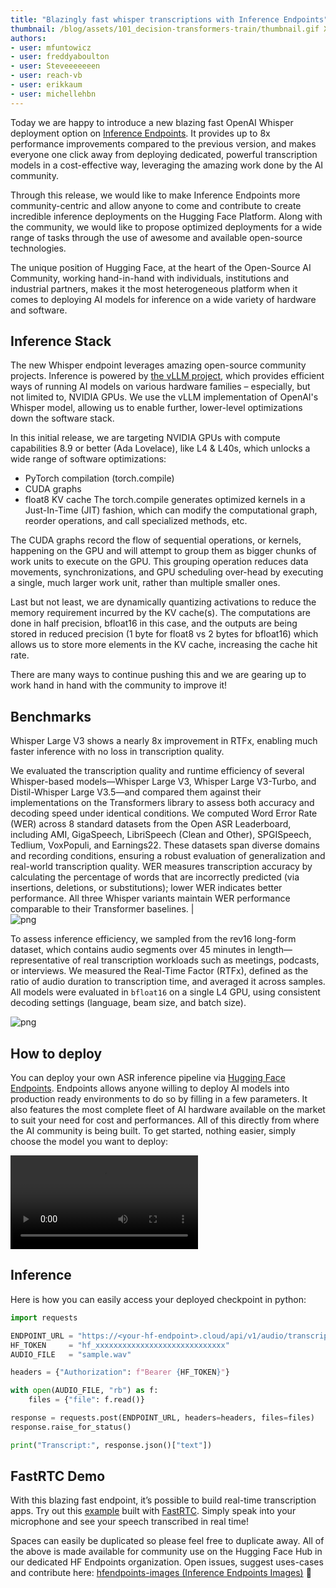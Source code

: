 ```yaml
---
title: "Blazingly fast whisper transcriptions with Inference Endpoints" 
thumbnail: /blog/assets/101_decision-transformers-train/thumbnail.gif XXX to change
authors:
- user: mfuntowicz
- user: freddyaboulton
- user: Steveeeeeeen
- user: reach-vb
- user: erikkaum
- user: michellehbn
---
```


Today we are happy to introduce a new blazing fast OpenAI Whisper deployment option on [Inference Endpoints](https://endpoints.huggingface.co). It provides up to 8x performance improvements compared to the previous version, and makes everyone one click away from deploying dedicated, powerful transcription models in a cost-effective way, leveraging the amazing work done by the AI community.


Through this release, we would like to make Inference Endpoints more community-centric and allow anyone to come and contribute to create incredible inference deployments on the Hugging Face Platform. Along with the community, we would like to propose optimized deployments for a wide range of tasks through the use of awesome and available open-source technologies.

The unique position of Hugging Face, at the heart of the Open-Source AI Community, working hand-in-hand with individuals, institutions and industrial partners, makes it the most heterogeneous platform when it comes to deploying AI models for inference on a wide variety of hardware and software.

## Inference Stack

The new Whisper endpoint leverages amazing open-source community projects. Inference is powered by [the vLLM project](https://github.com/vllm-project/vllm), which provides efficient ways of running AI models on various hardware families – especially, but not limited to, NVIDIA GPUs. We use the vLLM implementation of OpenAI's Whisper model, allowing us to enable further, lower-level optimizations down the software stack. 

In this initial release, we are targeting NVIDIA GPUs with compute capabilities 8.9 or better (Ada Lovelace), like L4 & L40s, which unlocks a wide range of software optimizations:
- PyTorch compilation (torch.compile)
- CUDA graphs
- float8 KV cache
The torch.compile generates optimized kernels in a Just-In-Time (JIT) fashion, which can modify the computational graph, reorder operations, and call specialized methods, etc. 

The CUDA graphs record the flow of sequential operations, or kernels, happening on the GPU and will attempt to group them as bigger chunks of work units to execute on the GPU. This grouping operation reduces data movements, synchronizations, and GPU scheduling over-head by executing a single, much larger work unit, rather than multiple smaller ones.

Last but not least, we are dynamically quantizing activations to reduce the memory requirement incurred by the KV cache(s). The computations are done in half precision, bfloat16 in this case, and the outputs are being stored in reduced precision (1 byte for float8 vs 2 bytes for bfloat16) which allows us to store more elements in the KV cache, increasing the cache hit rate.

There are many ways to continue pushing this and we are gearing up to work hand in hand with the community to improve it!

## Benchmarks

Whisper Large V3 shows a nearly 8x improvement in RTFx, enabling much faster inference with no loss in transcription quality.

We evaluated the transcription quality and runtime efficiency of several Whisper-based models—Whisper Large V3, Whisper Large V3-Turbo, and Distil-Whisper Large V3.5—and compared them against their implementations on the Transformers library to assess both accuracy and decoding speed under identical conditions.
We computed Word Error Rate (WER) across 8 standard datasets from the Open ASR Leaderboard, including AMI, GigaSpeech, LibriSpeech (Clean and Other), SPGISpeech, Tedlium, VoxPopuli, and Earnings22. These datasets span diverse domains and recording conditions, ensuring a robust evaluation of generalization and real-world transcription quality. WER measures transcription accuracy by calculating the percentage of words that are incorrectly predicted (via insertions, deletions, or substitutions); lower WER indicates better performance. All three Whisper variants maintain WER performance comparable to their Transformer baselines.
|<img src="https://huggingface.co/datasets/huggingface/documentation-images/resolve/main/endpoints/fast-whisper-endpoints-bench-1.png" alt="png" style="display: block; margin-left: auto; margin-right: auto;">

To assess inference efficiency, we sampled from the rev16 long-form dataset, which contains audio segments over 45 minutes in length—representative of real transcription workloads such as meetings, podcasts, or interviews. We measured the Real-Time Factor (RTFx), defined as the ratio of audio duration to transcription time, and averaged it across samples. All models were evaluated in `bfloat16` on a single L4 GPU, using consistent decoding settings (language, beam size, and batch size).

<img src="https://huggingface.co/datasets/huggingface/documentation-images/resolve/main/endpoints/fast-whisper-endpoints-bench-2.png" alt="png" style="display: block; margin-left: auto; margin-right: auto;">

## How to deploy

You can deploy your own ASR inference pipeline via [Hugging Face Endpoints](https://endpoints.huggingface.co/catalog?task=automatic-speech-recognition). Endpoints allows anyone willing to deploy AI models into production ready environments to do so by filling in a few parameters.
It also features the most complete fleet of AI hardware available on the market to suit your need for cost and performances. 
All of this directly from where the AI community is being built.
To get started, nothing easier, simply choose the model you want to deploy: 

<video src="https://huggingface.co/datasets/huggingface/documentation-images/resolve/main/endpoints/fast-whisper-endpoints-deploy-flow.mp4" controls /></video>

## Inference

Here is how you can easily access your deployed checkpoint in python:

``` python
import requests

ENDPOINT_URL = "https://<your‑hf‑endpoint>.cloud/api/v1/audio/transcriptions"  # 🌐 replace with your URL endpoint
HF_TOKEN     = "hf_xxxxxxxxxxxxxxxxxxxxxxxxxxxxx"                              # 🔑 replace with your HF token
AUDIO_FILE   = "sample.wav"                                                    # 🔊 path to your local audio file

headers = {"Authorization": f"Bearer {HF_TOKEN}"}

with open(AUDIO_FILE, "rb") as f:
    files = {"file": f.read()}

response = requests.post(ENDPOINT_URL, headers=headers, files=files)
response.raise_for_status()

print("Transcript:", response.json()["text"])
```
## FastRTC Demo

With this blazing fast endpoint, it’s possible to build real-time transcription apps. Try out this [example](https://huggingface.co/spaces/freddyaboulton/really-fast-whisper) built with [FastRTC](https://fastrtc.org). Simply speak into your microphone and see your speech transcribed in real time!

<script
	type="module"
	src="https://gradio.s3-us-west-2.amazonaws.com/4.36.1/gradio.js"
></script>

<gradio-app theme_mode="light" space="freddyaboulton/really-fast-whisper"></gradio-app>


Spaces can easily be duplicated so please feel free to duplicate away. All of the above is made available for community use on the Hugging Face Hub in our dedicated HF Endpoints organization. Open issues, suggest uses-cases and contribute here:  [hfendpoints-images (Inference Endpoints Images)](https://huggingface.co/hfendpoints-images) 🚀
